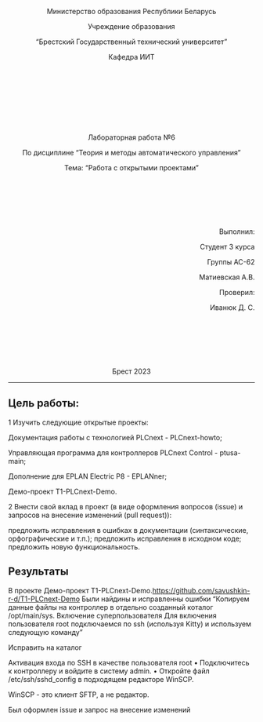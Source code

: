 <p align="center"> Министерство образования Республики Беларусь</p>
<p align="center">Учреждение образования</p>
<p align="center">“Брестский Государственный технический университет”</p>
<p align="center">Кафедра ИИТ</p>
<br><br><br><br><br><br><br>
<p align="center">Лабораторная работа №6</p>
<p align="center">По дисциплине “Теория и методы автоматического управления”</p>
<p align="center">Тема: “Работа с открытыми проектами”</p>
<br><br><br><br><br>
<p align="right">Выполнил:</p>
<p align="right">Студент 3 курса</p>
<p align="right">Группы АС-62</p>
<p align="right">Матиевская А.В.</p>
<p align="right">Проверил:</p>
<p align="right">Иванюк Д. С.</p>
<br><br><br><br><br>
<p align="center">Брест 2023</p>

---

## Цель работы:  
1 Изучить следующие открытые проекты:

Документация работы с технологией PLCnext - PLCnext-howto;

Управляющая программа для контроллеров PLCnext Control - ptusa-main;

Дополнение для EPLAN Electric P8 - EPLANner;

Демо-проект T1-PLCnext-Demo.

2 Внести свой вклад в проект (в виде оформления вопросов (issue) и запросов на внесение изменений (pull request)):

предложить исправления в ошибках в документации (синтаксические, орфографические и т.п.);
предложить исправления в исходном коде;
предложить новую функциональность.

## Результаты 

В проекте Демо-проект T1-PLCnext-Demo.<https://github.com/savushkin-r-d/T1-PLCnext-Demo>
Были найдины и исправленны ошибки 
“Копируем данные файлы на контроллер в отдельно созданный коталог /opt/main/sys.
Включение суперпользователя
Для включения пользователя root подключаемся по ssh (используя Kitty) и используем следующую команду”

Исправить на каталог

Активация входа по SSH в качестве пользователя root
• Подключитесь к контроллеру и войдите в систему admin.
• Откройте файл /etc/ssh/sshd_config в подходящем редакторе WinSCP.

WinSCP - это клиент SFTP, а не редактор.

Был оформлен issue и запрос на внесение изменений
